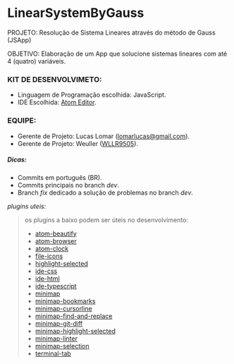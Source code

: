 # LinearSystemByGauss
PROJETO: Resolução de Sistema Lineares através do método de Gauss (JSApp)

OBJETIVO: Elaboração de um App que solucione sistemas lineares com até 4 (quatro) variáveis.

### KIT DE DESENVOLVIMETO:

- Linguagem de Programação escolhida: JavaScript.
- IDE Escolhida: [Atom Editor](atom.io).

### EQUIPE:

- Gerente de Projeto: Lucas Lomar (lomarlucas@gmail.com).
- Gerente de Projeto: Weuller ([WLLR9505](github.com/WLLR9505)).

##### Dicas:

- Commits em português (BR).
- Commits principais no branch *dev*.
- Branch *fix* dedicado a solução de problemas no branch *dev*.

 *plugins uteis:*
> os plugins a baixo podem ser úteis no desenvolvimento:
> - [atom-beautify](atom.io/packages/atom-beautify)
> - [atom-browser](atom.io/packages/atom-browser)
> - [atom-clock](atom.io/packages/atom-clock)
> - [file-icons](atom.io/packages/file-icons)
> - [highlight-selected](atom.io/packages/highlight-selected)
> - [ide-css](atom.io/packages/ide-css)
> - [ide-html](atom.io/packages/ide-html)
> - [ide-typescript](atom.io/packages/ide-typescript)
> - [minimap](atom.io/packages/minimap)
> - [minimap-bookmarks](atom.io/packages/minimap-bookmarks)
> - [minimap-cursorline](atom.io/packages/minimap-cursorline)
> - [minimap-find-and-replace](atom.io/packages/minimap-find-and-replace)
> - [minimap-git-diff](atom.io/packages/minimap-git-diff)
> - [minimap-highlight-selected](atom.io/packages/minimap-highlight-selected)
> - [minimap-linter](atom.io/packages/minimap-linter)
> - [minimap-selection](atom.io/packages/minimap-selection)
> - [terminal-tab](atom.io/packages/terminal-tab)
